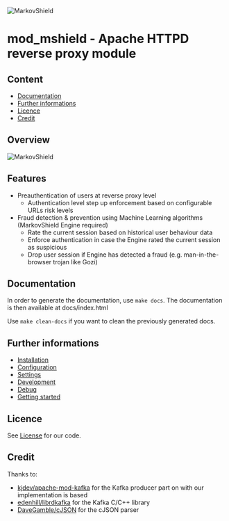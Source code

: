 ![MarkovShield](https://bitbucket.org/markovshield/mod_mshield/raw/develop/resources/markovshield_logo.png)

# mod_mshield - Apache HTTPD reverse proxy module

## Content
* [Documentation](#markdown-header-documentation)
* [Further informations](#markdown-header-further-informations)
* [Licence](#markdown-header-licence)
* [Credit](#markdown-header-credit)

## Overview
![MarkovShield](https://bitbucket.org/markovshield/mod_mshield/raw/develop/resources/Abstract_Architecture_Design_v6.png)

## Features
* Preauthentication of users at reverse proxy level
  * Authentication level step up enforcement based on configurable URLs risk levels
* Fraud detection & prevention using Machine Learning algorithms (MarkovShield Engine required)
  * Rate the current session based on historical user behaviour data
  * Enforce authentication in case the Engine rated the current session as suspicious
  * Drop user session if Engine has detected a fraud (e.g. man-in-the-browser trojan like Gozi)

## Documentation
In order to generate the documentation, use `make docs`. The documentation is then available at docs/index.html

Use `make clean-docs` if you want to clean the previously generated docs.

## Further informations
* [Installation](documentations/INSTALLATION.md)
* [Configuration](documentations/CONFIGURATION.md)
* [Settings](documentations/SETTINGS.md)
* [Development](documentations/DEVELOPMENT.md)
* [Debug](documentations/DEBUG.md)
* [Getting started](documentations/GETTING_STARTED.md)

## Licence
See [License](LICENSE.md) for our code.

## Credit
Thanks to:

* [kjdev/apache-mod-kafka](https://github.com/kjdev/apache-mod-kafka) for the Kafka producer part on with our implementation is based
* [edenhill/librdkafka](https://github.com/edenhill/librdkafka) for the Kafka C/C++ library
* [DaveGamble/cJSON](https://github.com/DaveGamble/cJSON) for the cJSON parser

